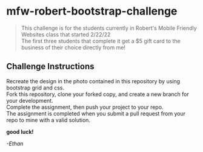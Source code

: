 # mfw-robert-bootstrap-challenge

> This challenge is for the students currently in Robert's Mobile Friendly Websites class that started 2/22/22  
> The first three students that complete it get a $5 gift card to the business of their choice directly from me!

## Challenge Instructions

Recreate the design in the photo contained in this repository by using bootstrap grid and css.  
Fork this repository, clone your forked copy, and create a new branch for your development.  
Complete the assignment, then push your project to your repo.  
The assignment is completed when you submit a pull request from your repo to mine with a valid solution.  

**good luck!**  

*-Ethan*
